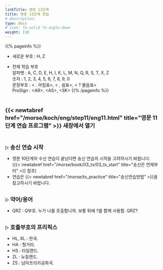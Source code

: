 ```yaml
---
linkTitle: 영문 11단계
title: 영문 11단계 연습
# description: 
type: docs
# icon: fa-solid fa-angle-down
weight: 110
---
```


{{% pageinfo %}}

* 새로운 부호 : H, Z

* 전체 학습 부호<br>
알파벳 : A, C, D, E, H, I, K, L, M, N, Q, R, S, T, X, Z<br>
숫자 : 1, 2, 3, 4, 5, 6, 7, 8, 9, 0<br>
문장부호 : < . 마침표>, < , 쉼표>, < ? 물음표><br>
ProSign : &lt;AR&gt;, &lt;AS&gt;, &lt;SK&gt;
{{% /pageinfo %}}

<br>

<b><span style="font-size:130%">{{< newtabref href="/morse/koch/eng/step11/eng11.html" title="영문 11단계 연습 프로그램" >}} 새창에서 열기</span></b>

<br>

▷ <b><span style="font-size:130%">송신 연습 시작</span></b>
- 영문 10단계의 수신 연습이 끝났다면 송신 연습의 시작을 고려하시기 바랍니다. ({{< newtabref href="/morse/book/03_tx/03_tx_start" title="송신은 언제부터" >}} 참조)
- 연습은 {{< newtabref href="/morse/tx_practice" title="송신연습방법" >}}을 참고하시기 바랍니다.
<br><br>

▷ <b><span style="font-size:130%">약어/용어</span></b>
- QRZ : Q부호. 누가 나를 호출합니까. 보통 뒤에 ?를 함께 사용함. QRZ?
<br><br>

▷ <b><span style="font-size:130%">호출부호의 프리픽스</span></b>
- HL, 6L : 한국.
- HA : 헝가리.
- HS : 타일랜드.
- ZL : 뉴질랜드.
- ZS : 남아프리카공화국.
